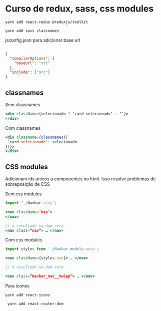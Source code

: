 # Curso de redux, sass, css modules

```shell
yarn add react-redux @reduxjs/toolkit

yarn add sass classnames   

```

jsconfig.json para adicionar base url

```json

{
  "compilerOptions": {
    "baseUrl": "src"
  },
  "include": ["src"]
}
```


## classnames

Sem classnames

```jsx
<div className={selecionado ? ‘card-selecionado’ : ‘’}>
</div>

```

Com classnames


```jsx
<div className={classNames({
 ‘card-selecionado’: selecionado
})}>
</div>

```

## CSS modules

Adicionam ids unicos a componentes no html. Isso resolve problemas de sobreposição de CSS

Sem css modules

```jsx
import ‘./Navbar.scss’;

<nav className=’nav’>
</nav>

// o resultado na dom será
<nav class=”nav”> … </nav>
```

Com css modules



```jsx
import styles from './Navbar.module.scss';

<nav className={styles.nav}> … </nav>

// O resultado na dom será

<nav class=”Navbar_nav__VwSpp”> … </nav>
```



Para icones

```shell
yarn add react-icons

```




```shell
 yarn add react-router-dom  

```




```shell


```




```shell


```



